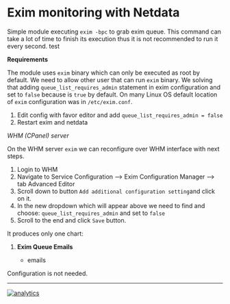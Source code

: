 # Exim monitoring with Netdata

Simple module executing `exim -bpc` to grab exim queue.
This command can take a lot of time to finish its execution thus it is not recommended to run it every second.
test

**Requirements**

The module uses `exim` binary which can only be executed as root by default. We need to allow other user that can run `exim` binary. We solving that adding `queue_list_requires_admin` statement in exim configuration and set to `false` because is `true` by default. On many Linux OS default location of `exim` configuration was in `/etc/exim.conf`.

1. Edit config with favor editor and add
`queue_list_requires_admin = false`
2. Restart exim and netdata

*WHM (CPanel) server*

On the WHM server `exim` we can reconfigure over WHM interface with next steps.

1. Login to WHM
2. Navigate to 
Service Configuration --> Exim Configuration Manager --> tab Advanced Editor
3. Scroll down to button `Add additional configuration setting`and click on it.
4. In the new dropdown which will appear above we need to find and choose:
`queue_list_requires_admin` and set to `false` 
5. Scroll to the end and click `Save` button.


It produces only one chart:

1.  **Exim Queue Emails**

    -   emails

Configuration is not needed.

---

[![analytics](https://www.google-analytics.com/collect?v=1&aip=1&t=pageview&_s=1&ds=github&dr=https%3A%2F%2Fgithub.com%2Fnetdata%2Fnetdata&dl=https%3A%2F%2Fmy-netdata.io%2Fgithub%2Fcollectors%2Fpython.d.plugin%2Fexim%2FREADME&_u=MAC~&cid=5792dfd7-8dc4-476b-af31-da2fdb9f93d2&tid=UA-64295674-3)](<>)
